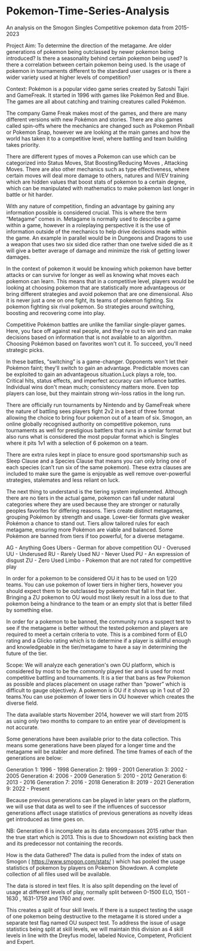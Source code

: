 # Pokemon-Time-Series-Analysis
An analysis on the Smogon Singles Competitive pokemon data from 2015-2023

Project Aim:
To determine the direction of the metagame.
Are older generations of pokemon being outclassed by newer pokemon being introduced?
Is there a seasonality behind certain pokemon being used?
Is there a correlation between certain pokemon being used.
Is the usage of pokemon in tournaments different to the standard user usages or is there a wider variety used at higher levels of competition?

Context:
Pokémon is a popular video game series created by Satoshi Tajiri and GameFreak. It started in 1996 with games like Pokémon Red and Blue. The games are all about catching and training creatures called Pokémon.

The company Game Freak makes most of the games, and there are many different versions with new Pokémon and stories. There are also games called spin-offs where the mechanics are changed such as Pokemon Pinball or Pokemon Snap, however we are looking at the main games and how the world has taken it to a competitive level, where battling and team building takes priority.

There are different types of moves a Pokemon can use which can be categorized into Status Moves, Stat Boosting/Reducing Moves , Attacking Moves. There are also other mechanics such as type effectiveness, where certain moves will deal more damage to others, natures and IV/EV training which are hidden values that boost stats of pokemon to a certain degree, which can be manipulated with mathematics to make pokemon last longer in battle or hit harder.

With any nature of competition, finding an advantage by gaining any information possible is considered crucial. This is where the term “Metagame” comes in. Metagame is normally used to describe a game within a game, however in a roleplaying perspective it is the use of information outside of the mechanics to help drive decisions made within the game. An example in parallel would be in Dungeons and Dragons to use a weapon that uses two six sided dice rather than one twelve sided die as it will give a better average of damage and minimize the risk of getting lower damages. 

In the context of pokemon it would be knowing which pokemon have better attacks or can survive for longer as well as knowing what moves each pokemon can learn.
This means that in a competitive level, players would be looking at choosing pokemon that are statistically more advantageous or bring different strategies and avoid pokemon that are one dimensional. Also it is never just a one on one fight, its teams of pokemon fighting. Six pokemon fighting six rival pokemon. So strategies around switching, boosting and recovering come into play. 

Competitive Pokémon battles are unlike the familiar single-player games. Here, you face off against real people, and they're out to win and can make decisions based on information that is not available to an algorithm. Choosing Pokémon based on favorites won't cut it. To succeed, you'll need strategic picks.

In these battles, “switching” is a game-changer. Opponents won't let their Pokémon faint; they'll switch to gain an advantage. Predictable moves can be exploited to gain an advantageous situation.Luck plays a role, too. Critical hits, status effects, and imperfect accuracy can influence battles. Individual wins don't mean much; consistency matters more. Even top players can lose, but they maintain strong win-loss ratios in the long run.

There are officially run tournaments by Nintendo and by GameFreak where the nature of battling sees players fight 2v2 in a best of three format allowing the choice to bring four pokemon out of a team of six. Smogon, an online globally recognised authority on competitive pokemon, runs tournaments as well for prestigious battlers that runs in a similar format but also runs what is considered the most popular format which is Singles where it pits 1v1 with a selection of 6 pokemon on a team. 

There are extra rules kept in place to ensure good sportsmanship such as Sleep Clause and a Species Clause that means you can only bring one of each species (can’t run six of the same pokemon). These extra clauses are included to make sure the game is enjoyable as well remove over-powerful strategies, stalemates and less reliant on luck.

The next thing to understand is the tiering system implemented. Although there are no tiers in the actual game, pokemon can fall under natural categories where they are used because they are stronger or naturally peoples favorites for differing reasons. Tiers create distinct metagames, grouping Pokémon by strength and usage. Lower-tier formats give weaker Pokémon a chance to stand out. Tiers allow tailored rules for each metagame, ensuring more Pokémon are viable and balanced. Some Pokémon are banned from tiers if too powerful, for a diverse metagame.

AG - Anything Goes
Ubers - German for above competition
OU - Overused
UU - Underused
RU - Rarely Used
NU - Never Used
PU - An expression of disgust
ZU - Zero Used
Limbo - Pokemon that are not rated for competitive play

In order for a pokemon to be considered OU it has to be used on 1/20 teams. You can use pokemon of lower tiers in higher tiers, however you should expect them to be outclassed by pokemon that fall in that tier. Bringing a ZU pokemon to OU would most likely result in a loss due to that pokemon being a hindrance to the team or an empty slot that is better filled by something else.

In order for a pokemon to be banned, the community runs a suspect test to see if the metagame is better without the tested pokemon and players are required to meet a certain criteria to vote. This is a combined form of ELO rating and a Glicko rating which is to determine if a player is skillful enough and knowledgeable in the tier/metagame to have a say in determining the future of the tier.

Scope:
We will analyze each generation's own OU platform, which is considered by most to be the commonly played tier and is used for most competitive battling and tournaments. It is a tier that bans as few Pokemon as possible and places placement on usage rather than “power” which is difficult to gauge objectively. A pokemon is OU if it shows up in 1 out of 20 teams.You can use pokemon of lower tiers in OU however which creates the diverse field.

The data available starts November 2014, however we will start from 2015 as using only two months to compare to an entire year of development is not accurate. 

Some generations have been available prior to the data collection. This means some generations have been played for a longer time and the metagame will be stabler and more defined. The time frames of each of the generations are below:

Generation 1: 1996 - 1998
Generation 2: 1999 - 2001
Generation 3: 2002 - 2005
Generation 4: 2006 - 2009
Generation 5: 2010 - 2012
Generation 6:  2013 - 2016
Generation 7:  2016 - 2018
Generation 8:  2019 - 2021
Generation 9:  2022 - Present

Because previous generations can be played in later years on the platform, we will use that data as well to see if the influences of successor generations affect usage statistics of previous generations as novelty ideas get introduced as time goes on. 

NB: Generation 6 is incomplete as its data encompasses 2015 rather than the true start which is 2013. This is due to Showdown not existing back then and its predecessor not containing the records.

How is the data Gathered?
The data is pulled from the index of stats on Smogon ( https://www.smogon.com/stats/ ) which has pooled the usage statistics of pokemon by players on Pokemon Showdown. A complete collection of all files used will be available.

The data is stored in text files. It is also split depending on the level of usage at different levels of play, normally split between 0-1500 ELO, 1501 - 1630 , 1631-1759 and 1760 and over. 

This creates a split of four skill levels. If there is a suspect testing the usage of one pokemon being destructive to the metagame it is stored under a separate test flag named OU suspect test.
To address the issue of usage statistics being split at skill levels, we will maintain this division as 4 skill levels in line with the Dreyfus model, labeled Novice, Competent, Proficient and Expert.
